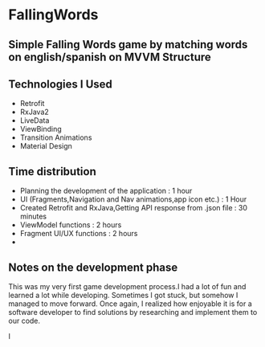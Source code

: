 # FallingWords

## Simple Falling Words game by matching words on english/spanish on MVVM Structure

## Technologies I Used

- Retrofit
- RxJava2
- LiveData
- ViewBinding
- Transition Animations
- Material Design

## Time distribution

- Planning the development of the application : 1 hour
- UI (Fragments,Navigation and Nav animations,app icon etc.) : 1 Hour
- Created Retrofit and RxJava,Getting API response from .json file : 30 minutes
- ViewModel functions : 2 hours
- Fragment UI/UX functions : 2 hours
-


## Notes on the development phase

This was my very first game development process.I had a lot of fun and learned a lot while developing.
Sometimes I got stuck, but somehow I managed to move forward.
Once again, I realized how enjoyable it is for a software developer to find solutions by researching and implement them to our code.


I 




